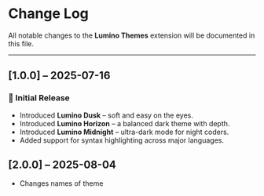 # Change Log

All notable changes to the **Lumino Themes** extension will be documented in this file.

---

## [1.0.0] – 2025-07-16

### 🎉 Initial Release

- Introduced **Lumino Dusk** – soft and easy on the eyes.
- Introduced **Lumino Horizon** – a balanced dark theme with depth.
- Introduced **Lumino Midnight** – ultra-dark mode for night coders.
- Added support for syntax highlighting across major languages.

## [2.0.0] – 2025-08-04

- Changes names of theme
